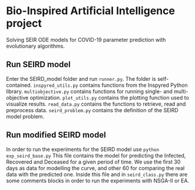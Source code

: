 # Bio-Inspired Artificial Intelligence project
Solving SEIR ODE models for COVID-19 parameter prediction with evolutionary algorithms.

## Run SEIRD model
Enter the SEIRD_model folder and run `runner.py`. The folder is self-contained.
`inspyred_utils.py` contains functions from the Inspyred Python library.
`multiobjective.py` contains functions for running single- and multi-objective optimization.
`plot_utils.py` contains the plotting function used to visualize results.
`read_data.py` contains the functions to retrieve, read and preprocess data.
`seird_problem.py` contains the definition of the SEIRD model problem.

## Run modified SEIRD model
In order to run the experiments for the SEIRD model use `python exp_seird_base.py`
This file contains the model for predicting the Infected, Recovered and Deceased for a given period of time.
We use the first 30 days as data for modelling the curve, and other 60 for comparing the real data with the predicted one.
Inside this file and in `seird_class.py` there are some comments blocks in order to run the experiments with NSGA-II or EA.
